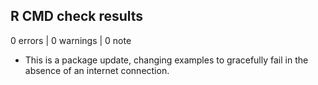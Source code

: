 ## R CMD check results

0 errors | 0 warnings | 0 note

* This is a package update, changing examples to gracefully fail in the absence
  of an internet connection.

